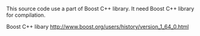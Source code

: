 This source code use a part of Boost C++ library. It need Boost C++  library for compilation.

Boost C++ libary http://www.boost.org/users/history/version_1_64_0.html
